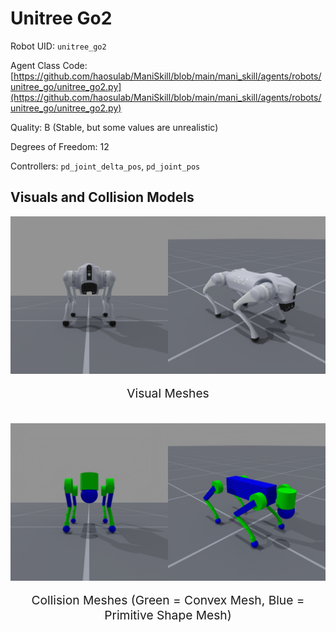 <!-- THIS IS ALL GENERATED DOCUMENTATION via generate_robot_docs.py. DO NOT MODIFY THIS FILE DIRECTLY. -->

# Unitree Go2

Robot UID: `unitree_go2`

Agent Class Code: [https://github.com/haosulab/ManiSkill/blob/main/mani_skill/agents/robots/unitree_go/unitree_go2.py](https://github.com/haosulab/ManiSkill/blob/main/mani_skill/agents/robots/unitree_go/unitree_go2.py)

Quality: B (Stable, but some values are unrealistic)

Degrees of Freedom: 12

Controllers: `pd_joint_delta_pos`, `pd_joint_pos`

## Visuals and Collision Models

<div>
    <div style="max-width: 100%; display: flex; justify-content: center;">
        <img src="../../_static/robot_images/unitree_go2/front_visual.png" style='min-width:min(50%, 100px);max-width:50%;height:auto' alt="unitree_go2">
        <img src="../../_static/robot_images/unitree_go2/side_visual.png" style='min-width:min(50%, 100px);max-width:50%;height:auto' alt="unitree_go2">
    </div>
    <p style="text-align: center; font-size: 1.2rem;">Visual Meshes</p>
    <br/>
    <div style="max-width: 100%; display: flex; justify-content: center;">
        <img src="../../_static/robot_images/unitree_go2/front_collision.png" style='min-width:min(50%, 100px);max-width:50%;height:auto' alt="unitree_go2">
        <img src="../../_static/robot_images/unitree_go2/side_collision.png" style='min-width:min(50%, 100px);max-width:50%;height:auto' alt="unitree_go2">
    </div>
    <p style="text-align: center; font-size: 1.2rem;">Collision Meshes (Green = Convex Mesh, Blue = Primitive Shape Mesh)</p>
</div>
